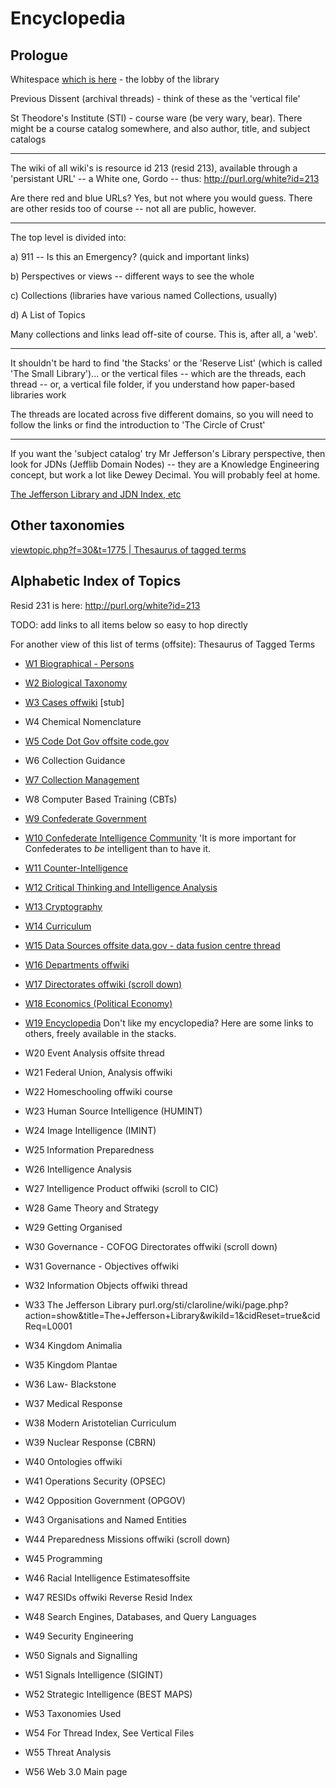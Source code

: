 # Encyclopedia

## Prologue

Whitespace [which is here](http://whigdev.com/white/index.php?threads/whigdev-divisa-est-in-partes-tres.1944/)  - the lobby of the library



Previous Dissent (archival threads) - think of these as the 'vertical file'



St Theodore's Institute (STI) - course ware (be very wary, bear).  There might be a course catalog somewhere, and also author, title, and subject catalogs



-----



The wiki of all wiki's is resource id 213 (resid 213), available through a 'persistant URL' -- a White one, Gordo -- thus:  http://purl.org/white?id=213



Are there red and blue URLs?  Yes, but not where you would guess.  There are other resids too of course -- not all are public, however.



-----



The top level is divided into:



a) 911 -- Is this an Emergency? (quick and important links)



b) Perspectives or views -- different ways to see the whole



c) Collections (libraries have various named Collections, usually)



d) A List of Topics



Many collections and links lead off-site of course.  This is, after all, a 'web'.



-----

It shouldn't be hard to find 'the Stacks' or the 'Reserve List' (which is called 'The Small Library')... or the vertical files -- which are the threads, each thread -- or, a vertical file folder, if you understand how paper-based libraries work



The threads are located across five different domains, so you will need to follow the links or find the introduction to 'The Circle of Crust'



-----

If you want the 'subject catalog' try Mr Jefferson's Library perspective, then look for JDNs (Jefflib Domain Nodes) -- they are a Knowledge Engineering concept, but work a lot like Dewey Decimal.  You will probably feel at home.

[The Jefferson Library and JDN Index, etc](http://whigdev.com/sti/claroline/wiki/page.php?action=show&title=The+Jefferson+Library&wikiId=1&cidReset=true&cidReq=L0001)

## Other taxonomies

[viewtopic.php?f=30&t=1775 | Thesaurus of tagged terms](http://purl.org/pd/viewtopic.php?f=30&t=1775)

## Alphabetic Index of Topics

Resid 231 is here: http://purl.org/white?id=213

TODO: add links to all items below so easy to hop directly

For another view of this list of terms (offsite): Thesaurus of Tagged Terms

- [W1 Biographical - Persons](http://whigdev.com/sti/claroline/wiki/page.php?action=show&title=Biographical+-+Persons&wikiId=1&cidReset=true&cidReq=L0001)

- [W2 Biological Taxonomy](http://whigdev.com/sti/claroline/wiki/page.php?action=show&title=Biological+Taxonomy&wikiId=1&cidReset=true&cidReq=L0001)

- [W3 Cases offwiki](http://whigdev.com/sti/claroline/phpbb/viewtopic.php?topic=49&cidReset=true&cidReq=L0001) [stub]

- W4 Chemical Nomenclature

- [W5 Code Dot Gov offsite code.gov](http://whigdev.com/sti/claroline/wiki/page.php?action=show&title=Code+Dot+Gov&wikiId=1&cidReset=true&cidReq=L0001)

- W6 Collection Guidance

- [W7 Collection Management](http://whigdev.com/sti/claroline/wiki/page.php?action=show&title=Collection+Management&wikiId=1&cidReset=true&cidReq=L0001)

- W8 Computer Based Training (CBTs)

- [W9 Confederate Government](http://whigdev.com/sti/claroline/wiki/page.php?action=show&title=Confederate+Government&wikiId=1&cidReset=true&cidReq=L0001)

- [W10 Confederate Intelligence Community](http://whigdev.com/sti/claroline/wiki/page.php?action=show&title=Confederate+Intelligence+Community&wikiId=1&cidReset=true&cidReq=L0001) 'It is more important for Confederates to *be* intelligent than to have it.

- [W11 Counter-Intelligence](http://whigdev.com/sti/claroline/wiki/page.php?action=show&title=Counter-Intelligence&wikiId=1&cidReset=true&cidReq=L0001)

- [W12 Critical Thinking and Intelligence Analysis](http://whigdev.com/sti/claroline/wiki/page.php?action=show&title=Intelligence+Analysis&wikiId=1&cidReset=true&cidReq=L0001)

- [W13 Cryptography](http://whigdev.com/sti/claroline/wiki/page.php?action=show&title=Cryptography&wikiId=1&cidReset=true&cidReq=L0001)

- [W14 Curriculum](http://whigdev.com/sti/claroline/wiki/page.php?action=show&title=Curriculum&wikiId=1&cidReset=true&cidReq=L0001)

- [W15 Data Sources offsite data.gov - data fusion centre thread](http://whigdev.com/sti/claroline/wiki/page.php?action=show&title=Data+Sources&wikiId=1&cidReset=true&cidReq=L0001)

- [W16 Departments offwiki](http://whigdev.com/sti/claroline/wiki/page.php?action=show&title=Departments&wikiId=1&cidReset=true&cidReq=L0001)

- [W17 Directorates offwiki (scroll down)](http://whigdev.com/sti/claroline/wiki/page.php?action=show&title=Directorates&wikiId=1&cidReset=true&cidReq=L0001)

- [W18 Economics (Political Economy)](http://whigdev.com/sti/claroline/wiki/page.php?action=show&title=Economics&wikiId=1&cidReset=true&cidReq=L0001)

- [W19 Encyclopedia](http://whigdev.com/sti/claroline/wiki/page.php?action=show&title=Encyclopedia&wikiId=1&cidReset=true&cidReq=L0001) Don't like my encyclopedia?  Here are some links to others, freely available in the stacks.

- W20 Event Analysis offsite thread

- W21 Federal Union, Analysis offwiki

- W22 Homeschooling offwiki course

- W23 Human Source Intelligence (HUMINT)

- W24 Image Intelligence (IMINT)

- W25 Information Preparedness

- W26 Intelligence Analysis

- W27 Intelligence Product offwiki (scroll to CIC)

- W28 Game Theory and Strategy

- W29 Getting Organised

- W30 Governance - COFOG Directorates offwiki (scroll down)

- W31 Governance - Objectives offwiki

- W32 Information Objects offwiki thread

- W33 The Jefferson Library purl.org/sti/claroline/wiki/page.php?action=show&title=The+Jefferson+Library&wikiId=1&cidReset=true&cidReq=L0001

- W34 Kingdom Animalia

- W35 Kingdom Plantae

- W36 Law- Blackstone

- W37 Medical Response

- W38 Modern Aristotelian Curriculum

- W39 Nuclear Response (CBRN)

- W40 Ontologies offwiki

- W41 Operations Security (OPSEC)

- W42 Opposition Government (OPGOV)

- W43 Organisations and Named Entities

- W44 Preparedness Missions offwiki (scroll down)

- W45 Programming

- W46 Racial Intelligence Estimatesoffsite

- W47 RESIDs offwiki Reverse Resid Index

- W48 Search Engines, Databases, and Query Languages

- W49 Security Engineering

- W50 Signals and Signalling

- W51 Signals Intelligence (SIGINT)

- W52 Strategic Intelligence (BEST MAPS)

- W53 Taxonomies Used

- W54 For Thread Index, See Vertical Files

- W55 Threat Analysis

- W56 Web 3.0 Main page
